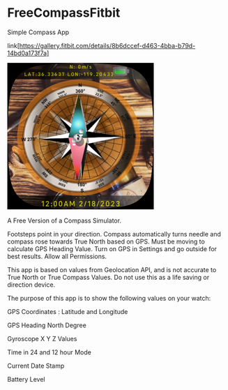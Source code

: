 # FreeCompassFitbit
Simple Compass App

link[https://gallery.fitbit.com/details/8b6dccef-d463-4bba-b79d-14bd0a173f7a]

![Alt text](https://github.com/SarahBass/FreeCompassFitbit/blob/main/promo/Compass-screenshot-3.png)

A Free Version of a Compass Simulator.

Footsteps point in your direction. Compass automatically turns needle and compass rose towards True North based on GPS. Must be moving to calculate GPS Heading Value. Turn on GPS in Settings and go outside for best results. Allow all Permissions.

This app is based on values from Geolocation API, and is not accurate to True North or True Compass Values. Do not use this as a life saving or direction device.

The purpose of this app is to show the following values on your watch:

GPS Coordinates : Latitude and Longitude

GPS Heading North Degree

Gyroscope X Y Z Values

Time in 24 and 12 hour Mode

Current Date Stamp

Battery Level
